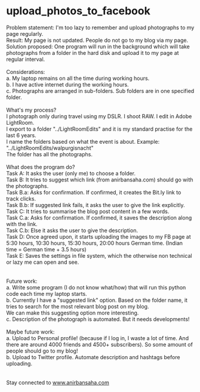 # upload_photos_to_facebook
Problem statement: I'm too lazy to remember and upload photographs to my page regularly. <br>
Result: My page is not updated. People do not go to my blog via my page.<br>
Solution proposed: One program will run in the background which will take photographs from a folder in the hard disk and upload it to my page at regular interval. <br><br>
Considerations:<br>
a. My laptop remains on all the time during working hours. <br>
b. I have active internet during the working hours. <br>
c. Photographs are arranged in sub-folders. Sub folders are in one specified folder.<br> 
<br>
What's my process? <br>
I photograph only during travel using my DSLR. I shoot RAW. I edit in Adobe LightRoom. <br>
I export to a folder "../LightRoomEdits" and it is my standard practise for the last 6 years. <br> 
I name the folders based on what the event is about. Example: "../LightRoomEdits/walpurgisnacht"<br> 
The folder has all the photographs. 
<br><br>
What does the program do?<br>
Task A: It asks the user (only me) to choose a folder.<br>
Task B: It tries to suggest which link (from anirbansaha.com) should go with the photographs. <br>
Task B.a: Asks for confirmation. If confirmed, it creates the Bit.ly link to track clicks. <br>
Task B.b: If suggested link fails, it asks the user to give the link explicitly.<br>
Task C: It tries to summarise the blog post content in a few words. <br> 
Task C.a: Asks for confirmation. If confirmed, it saves the description along with the link. <br>
Task C.b: Else it asks the user to give the description.<br>
Task D: Once agreed upon, it starts uploading the images to my FB page at 5:30 hours, 10:30 hours, 15:30 hours, 20:00 hours German time. (Indian time = German time + 3.5 hours) <br>
Task E: Saves the settings in file system, which the otherwise non technical or lazy me can open and see. <br>
<br><br>
Future work:<br>
a. Write some program (I do not know what/how) that will run this python code each time my laptop starts.<br>
b. Currently I have a "suggested link" option. Based on the folder name, it tries to search for the most relevant blog post on my blog. <br> We can make this suggesting option more interesting. <br>
c. Description of the photograph is automated. But it needs developments!<br> 
<br>
Maybe future work: <br>
a. Upload to Personal profile! (because if I log in, I waste a lot of time. And there are around 4000 friends and 4500+ subscribers). So some amount of people should go to my blog! <br> 
b. Upload to Twitter profile. Automate description and hashtags before uploading. <br>
<br>
<br>
Stay connected to www.anirbansaha.com
